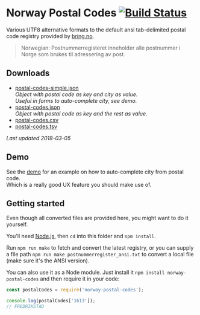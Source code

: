 # Norway Postal Codes [![Build Status](https://travis-ci.org/sindresorhus/norway-postal-codes.svg?branch=gh-pages)](https://travis-ci.org/sindresorhus/norway-postal-codes)

Various UTF8 alternative formats to the default ansi tab-delimited postal code registry provided by [bring.no](http://www.bring.no/radgivning/sende-noe/adressetjenester/adresseregistre).

> Norwegian: Postnummerregisteret inneholder alle postnummer i Norge som brukes til adressering av post.


## Downloads

- [postal-codes-simple.json](https://raw.github.com/sindresorhus/norway-postal-codes/gh-pages/converted/postal-codes-simple.json)<br>
  *Object with postal code as key and city as value.<br>
  Useful in forms to auto-complete city, see demo.*
- [postal-codes.json](https://raw.github.com/sindresorhus/norway-postal-codes/gh-pages/converted/postal-codes.json)<br>
  *Object with postal code as key and the rest as value.*
- [postal-codes.csv](https://raw.github.com/sindresorhus/norway-postal-codes/gh-pages/converted/postal-codes.csv)
- [postal-codes.tsv](https://raw.github.com/sindresorhus/norway-postal-codes/gh-pages/converted/postal-codes.tsv)

*Last updated 2018-03-05*


## Demo

See the [demo](https://sindresorhus.com/norway-postal-codes) for an example on how to auto-complete city from postal code.<br>
Which is a really good UX feature you should make use of.


## Getting started

Even though all converted files are provided here, you might want to do it yourself.

You'll need [Node.js](https://nodejs.org), then `cd` into this folder and `npm install`.

Run `npm run make` to fetch and convert the latest registry, or you can supply a file path `npm run make postnummerregister_ansi.txt` to convert a local file (make sure it's the ANSI version).

You can also use it as a Node module. Just install it `npm install norway-postal-codes` and then require it in your code:

```js
const postalCodes = require('norway-postal-codes');

console.log(postalCodes['1613']);
// FREDRIKSTAD
```
